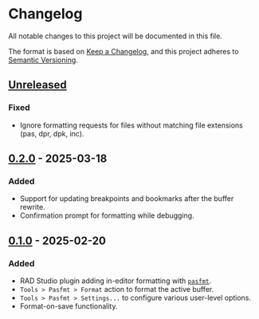 # Changelog

All notable changes to this project will be documented in this file.

The format is based on [Keep a Changelog](https://keepachangelog.com/en/1.0.0/),
and this project adheres to [Semantic Versioning](https://semver.org/spec/v2.0.0.html).

## [Unreleased]

### Fixed

* Ignore formatting requests for files without matching file extensions (pas, dpr, dpk, inc).

## [0.2.0] - 2025-03-18

### Added

* Support for updating breakpoints and bookmarks after the buffer rewrite.
* Confirmation prompt for formatting while debugging.

## [0.1.0] - 2025-02-20

### Added

* RAD Studio plugin adding in-editor formatting with [`pasfmt`](https://github.com/integrated-application-development/pasfmt).
* `Tools > Pasfmt > Format` action to format the active buffer.
* `Tools > Pasfmt > Settings...` to configure various user-level options.
* Format-on-save functionality.

[Unreleased]: https://github.com/integrated-application-development/delphilint/compare/v0.2.0...HEAD
[0.2.0]: https://github.com/integrated-application-development/delphilint/compare/v0.1.0..v0.2.0
[0.1.0]: https://github.com/integrated-application-development/delphilint/releases/tag/v0.1.0